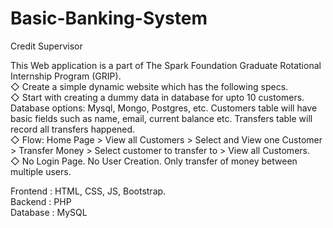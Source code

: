 # Basic-Banking-System
Credit Supervisor 

This Web application is a part of The Spark Foundation Graduate Rotational Internship Program (GRIP).  
◇ Create a simple dynamic website which has the following specs.  
◇ Start with creating a dummy data in database for upto 10
   customers. Database options: Mysql, Mongo, Postgres, etc.
   Customers table will have basic fields such as name, email,
   current balance etc. Transfers table will record all transfers
   happened.      
◇ Flow: Home Page > View all Customers > Select and View one
   Customer > Transfer Money > Select customer to transfer to >
   View all Customers.  
◇ No Login Page. No User Creation. Only transfer of money
   between multiple users.
   
   
Frontend : HTML, CSS, JS, Bootstrap.   
Backend : PHP  
Database : MySQL
